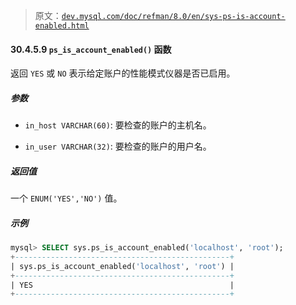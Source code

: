 > 原文：[`dev.mysql.com/doc/refman/8.0/en/sys-ps-is-account-enabled.html`](https://dev.mysql.com/doc/refman/8.0/en/sys-ps-is-account-enabled.html)

#### 30.4.5.9 `ps_is_account_enabled()` 函数

返回 `YES` 或 `NO` 表示给定账户的性能模式仪器是否已启用。

##### 参数

+   `in_host VARCHAR(60)`: 要检查的账户的主机名。

+   `in_user VARCHAR(32)`: 要检查的账户的用户名。

##### 返回值

一个 `ENUM('YES','NO')` 值。

##### 示例

```sql
mysql> SELECT sys.ps_is_account_enabled('localhost', 'root');
+------------------------------------------------+
| sys.ps_is_account_enabled('localhost', 'root') |
+------------------------------------------------+
| YES                                            |
+------------------------------------------------+
```
